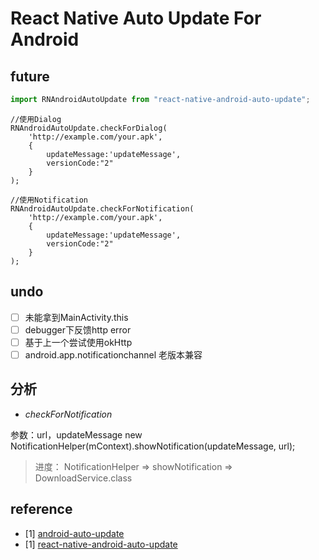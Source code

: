 # React Native Auto Update For Android

## future
```javascript
import RNAndroidAutoUpdate from "react-native-android-auto-update";
```
```
//使用Dialog
RNAndroidAutoUpdate.checkForDialog(
    'http://example.com/your.apk',
    {
        updateMessage:'updateMessage',
        versionCode:"2"
    }
);
```
```
//使用Notification
RNAndroidAutoUpdate.checkForNotification(
    'http://example.com/your.apk',
    {
        updateMessage:'updateMessage',
        versionCode:"2"
    }
);
```

## undo
 - [ ] 未能拿到MainActivity.this
 - [ ] debugger下反馈http error
 - [ ] 基于上一个尝试使用okHttp
 - [ ] android.app.notificationchannel 老版本兼容

## 分析
 - *checkForNotification*
 
 参数：url，updateMessage
 new NotificationHelper(mContext).showNotification(updateMessage, url);

> 进度： NotificationHelper => showNotification => DownloadService.class

## reference
 - [1] [android-auto-update](https://github.com/feicien/android-auto-update)
 - [1] [react-native-android-auto-update](https://github.com/ribuluo000/react-native-android-auto-update)
